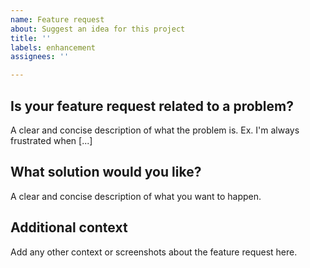 ```yaml
---
name: Feature request
about: Suggest an idea for this project
title: ''
labels: enhancement
assignees: ''

---
```


## Is your feature request related to a problem?

A clear and concise description of what the problem is. Ex. I'm always frustrated when [...]

## What solution would you like?

A clear and concise description of what you want to happen.

## Additional context

Add any other context or screenshots about the feature request here.
